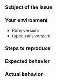 ### Subject of the issue
<!---
Describe your issue here.
-->

### Your environment
* Ruby version:
* rspec-rails version:

### Steps to reproduce
<!---
Tell us how to reproduce this issue. Please provide a working demo, you can use
this [templates](REPORT_TEMPLATE.md) as a base.
-->

### Expected behavior
<!---
Tell us what should happen.
-->

### Actual behavior
<!---
Tell us what happens instead.
-->
